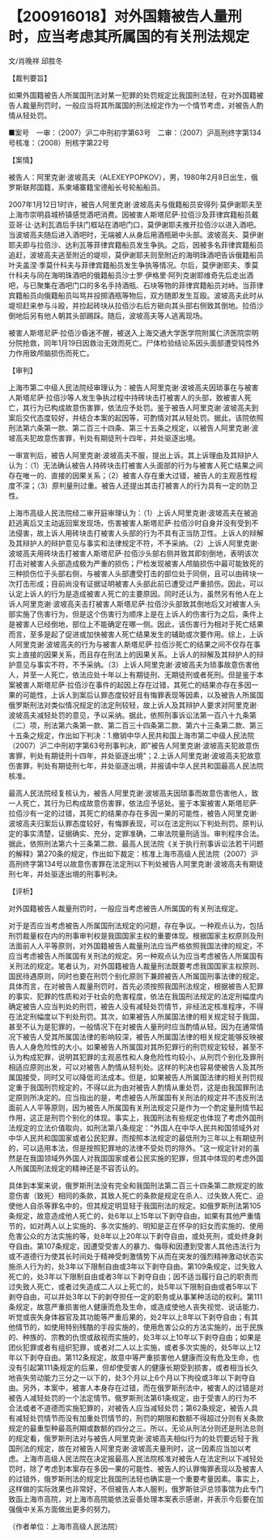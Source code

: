 # 【200916018】对外国籍被告人量刑时，应当考虑其所属国的有关刑法规定

文/肖晚祥 邱胜冬

【裁判要旨】

如果外国籍被告人所属国刑法对某一犯罪的处罚规定比我国刑法轻，在对外国籍被告人裁量刑罚时，一般应当将其所属国的刑法规定作为一个情节考虑，对被告人酌情从轻处罚。

■案号　一审：（2007）沪二中刑初字第63号　二审：（2007）沪高刑终字第134号核准：（2008）刑核字第22号

【案情】

被告人：阿里克谢·波坡高夫（ALEXEYPOPKOV），男，1980年2月8日出生，俄罗斯联邦国籍，系柬埔寨籍宝德船长号轮船船员。

2007年1月12日1时许，被告人阿里克谢·波坡高夫与俄籍船员安得列·莫伊谢耶夫至上海市崇明县城桥镇感觉酒吧消费。因被害人斯塔尼萨·拉佰沙及菲律宾籍船员戴亚哥·让·达利瓦酒后手扶门框站在酒吧门口，莫伊谢耶夫推开拉佰沙以进入酒吧。当波坡高夫随后进入酒吧时，无端被人从身后用酒瓶砸中头部。波坡高夫、莫伊谢耶夫即与拉佰沙、达利瓦等菲律宾籍船员发生争执。之后，因被多名菲律宾籍船员追赶，波坡高夫逃至附近的堤坝，莫伊谢耶夫则至附近的海明珠酒吧告诉俄籍船员叶夫盖涅·季莫什科夫与菲律宾籍船员发生争执等情况。尔后，莫伊谢耶夫、季莫什科夫与同在海明珠酒吧的俄籍船员沙士罗·伊格里·阿列克谢耶维奇先后走出酒吧，与已聚集在酒吧门口的多名手持酒瓶、石块等物的菲律宾籍船员对峙。当菲律宾籍船员向俄籍船员叫骂并投掷酒瓶等物后，双方随即发生互殴。波坡高夫此时从堤坝赶来参与斗殴，并捡起砖块从拉佰沙右后方砸向其头部右侧致其倒地。拉佰沙倒地后另有他人朝其头部踢踩。随后，波坡高夫等人逃离现场。

被害人斯塔尼萨·拉佰沙昏迷不醒，被送入上海交通大学医学院附属仁济医院崇明分院抢救，同年1月19日因救治无效而死亡。尸体检验结论系因头面部遭受钝性外力作用致颅脑损伤而死亡。

【审判】

上海市第二中级人民法院经审理认为：被告人阿里克谢·波坡高夫因琐事在与被害人斯塔尼萨·拉佰沙等人发生争执过程中持砖块击打被害人的头部，致被害人死亡，其行为已构成故意伤害罪，依法应予处罚。鉴于被告人阿里克谢·波坡高夫到案后交代态度较好，并结合本案的起因等，可酌情对其从轻处罚。据此，该院依照刑法第六条第一款、第二百三十四条、第三十五条之规定，以被告人阿里克谢·波坡高夫犯故意伤害罪，判处有期徒刑十四年，并处驱逐出境。

一审宣判后，被告人阿里克谢·波坡高夫不服，提出上诉。其上诉理由及其辩护人认为：（1）无法确认被告人持砖块击打被害人头面部的行为与被害人死亡结果之间存在唯一的、直接的因果关系；（2）被害人存在重大过错，被告人的主观恶性程度不深；（3）原判量刑过重。被告人还提出其击打被害人的行为具有一定的防卫性。

上海市高级人民法院经二审开庭审理认为：（1）上诉人阿里克谢·波坡高夫在被追赶逃离后又主动返回案发现场，伤害被害人斯塔尼萨·拉佰沙时自身并没有受到不法侵害，故上诉人用砖块击打被害人头部的行为不具有正当防卫性。上诉人的辩解及其辩护人的辩护意见与事实和法律规定不符，不予采纳。（2）上诉人阿里克谢·波坡高夫用砖块击打被害人斯塔尼萨·拉佰沙头部右侧并致其即刻倒地，表明该次打击对被害人头部造成极为严重的损伤；尸检发现被害人颅脑损伤中最可能致死的三种损伤位于头部右侧，与被害人头部遭受打击的部位处于同侧，且可以由砖块一次打击形成；目前尚没有证据证明被害人头部此前已遭受过严重损伤。因此，可以认定上诉人的行为是造成被害人死亡的主要原因。同时还认为，虽然另有他人在上诉人阿里克谢·波坡高夫击打被害人斯塔尼萨·拉佰沙头部致其倒地后又对被害人头部实施了伤害行为，但是这个伤害行为顺序上是在上诉人的伤害行为之后，条件上是被害人已经倒地，部位上不能确定在哪一侧。因此，该伤害行为相对于死亡结果而言，至多是起了促进或加快被害人死亡结果发生的辅助或次要作用。综上，上诉人阿里克谢·波坡高夫的行为与被害人斯塔尼萨·拉佰沙死亡的结果之间不仅存在事实上直接的因果关系，而且存在刑法上的因果关系。上诉人的辩解及其辩护人的辩护意见与事实不符，不予采纳。（3）上诉人阿里克谢·波坡高夫为琐事故意伤害他人，并至一人死亡，依法应处十年以上有期徒刑、无期徒刑或者死刑。但是鉴于本案被害人斯塔尼萨·拉佰沙在事件的起因上存在过错，其死亡的结果亦存在多因一果的可能性，上诉人到案后认罪态度较好且有悔罪表现等因素，以及被告人所属国俄罗斯刑法对类似情况规定的法定刑较轻，故上诉人及其辩护人要求对阿里克谢·波坡高夫减轻处罚的意见，予以采纳。据此，依照刑事诉讼法第一百八十九条第（二）项，刑法第六条第一款、第二百三十四条第二款、第六十三条第二款、第三十五条之规定，作出如下判决：1.撤销中华人民共和国上海市第二中级人民法院（2007）沪二中刑初字第63号刑事判决，即"被告人阿里克谢·波坡高夫犯故意伤害罪，判处有期徒刑十四年，并处驱逐出境"；2.上诉人阿里克谢·波坡高夫犯故意伤害罪，判处有期徒刑七年，并处驱逐出境，并报请中华人民共和国最高人民法院核准。

最高人民法院经复核认为，被告人阿里克谢·波坡高夫因琐事而故意伤害他人，致一人死亡，其行为已构成故意伤害罪，依法应予惩处。鉴于本案被害人斯塔尼萨·拉佰沙有一定的过错，其死亡的结果亦存在多因一果的可能性，被告人阿里克谢·波坡高夫归案后认罪态度较好，有悔罪表现，可以在法定刑以下判处刑罚。原判认定的事实清楚，证据确实、充分，定罪准确，二审法院量刑适当。审判程序合法。据此，依照刑法第六十三条第二款、最高人民法院《关于执行刑事诉讼法若干问题的解释》第270条的规定，作出如下裁定：核准上海市高级人民法院（2007）沪高刑终字第134号以故意伤害罪在法定刑以下判处被告人阿里克谢·波坡高夫有期徒刑七年，并处驱逐出境的刑事判决。

【评析】

对外国籍被告人裁量刑罚时，一般应当考虑被告人所属国的有关刑法规定。

对于是否应当考虑被告人所属国刑法规定的问题，存在争议。一种观点认为，包括刑罚裁量权在内的刑事审判权是我国国家主权的重要体现。根据国家主权原则及刑法面前人人平等原则，对外国籍被告人裁量刑法应当严格依照我国法律的规定，不应当考虑被告人所属国有关刑法的规定。另一种观点认为应当考虑被告人所属国有关刑法的规定。笔者认为，对外国籍被告人裁量刑法既要考虑我国国家主权原则、国民待遇原则，同时也要在刑罚个别化原则下兼顾被告人所属国刑事法律的规定。具体而言，在对被告人裁量刑罚时，首先必须按照我国刑法规定，根据被告人犯罪的事实、犯罪的性质和对于社会的危害程度，依法在我国刑法规定的法定刑幅度内确定被告人应当判处的刑罚，被告人没有减轻处罚情节，非经法定核准程序，不得在法定刑幅度以下判处刑罚。其次，如果被告人所属国法律的相关规定轻于我国，甚至不认为是犯罪的，一般情况下在对被告人量刑时应当酌情从轻。因为在通常情况下被告人受其所属国法律的影响较深，被告人所属国法律的相关规定能够反映被告人人身危险性的大小。如果被告人所属国对其所犯罪行的刑罚规定较轻，甚至不认为构成犯罪，说明其犯罪的主观恶性和人身危险性均较小，从刑罚个别化及罪刑相适应原则出发，可以对被告人酌情从轻判处。这样的判决也容易使被告人及其所属国接受，同时又可以降低司法成本。但是，如果被告人所属国法律的相关刑罚规定重于我国刑罚规定的，不得以此为由对被告人酌情从重处罚，这是由我国罪刑法定原则所决定的。应当指出的是，考虑被告人所属国有关刑法的规定并不违反刑法面前人人平等原则，因为被告人所属国有关刑法规定只是作为一个酌定量刑情节起作用，这正是刑罚个别化的体现。事实上，我国刑法有些规定也体现了考虑外国刑法规定的立法价值取向，如刑法第八条规定："外国人在中华人民共和国领域外对中华人民共和国国家或者公民犯罪，而按照本法规定的最低刑为三年以上有期徒刑的，可以适用本法，但是按照犯罪地的法律不受处罚的除外。"这一规定针对的虽然是在我国领域外外国人对我国国家或者公民实施的犯罪，但其中体现的考虑外国人所属国刑法规定的精神还是不容否认的。

具体到本案来说，俄罗斯刑法没有完全和我国刑法第二百三十四条第二款规定的故意伤害（致死）相同的条款，其致人死亡的条款是规定在杀人、过失致人死亡、迫使他人自杀等罪名中的，但其规定明显轻于我国刑法的规定。如俄罗斯刑法第105条规定，故意造成他人死亡的，处6年以上15年以下剥夺自由，如果有其他严重情节的，如对两人以上实施的、多次实施的、明知是正在怀孕的妇女而实施的、使用危害公众的方法实施的等，处8年以上20年以下剥夺自由，或处死刑，或处终身剥夺自由。第107条规定，因遭受受害人的暴力、侮辱和因遭到受害人其他违法行为或不道德行为使其长时间处于精神受刺激情势下从而在突发的强烈精神激动状态实施杀人行为的，处3年以下限制自由或3年以下剥夺自由。第109条规定，过失致人死亡的，处3年以下限制自由或者3年以下剥夺自由；因不适当履行自己的职责而过失致人死亡，或者过失造成二人以上死亡的，处5年以下限制自由或者5年以下剥夺自由，可以并处3年以下的剥夺担任一定的职务或从事某种活动的权利。第111条规定，故意严重损害他人健康而危及生命，或造成使他人丧失视觉、说话能力、听觉或丧失身体器官及其功能等严重后果的，处2年以上8年以下剥夺自由；有其他情节的，如使用特别残酷的手段实施的，使用危害公众的方法实施的，出于民族的、种族的、宗教的仇恨或敌视而实施的，处3年以上10年以下剥夺自由；如果是团伙犯罪或者有组织犯罪，或者对二人以上实施，或者多次实施的，处5年以上12年以下剥夺自由。第112条规定，故意中等严重损害他人健康而没有危及生命，也没有引起第111条规定的后果，但却使受害人的健康长期受到损害，或者相当长久地丧失劳动能力三分之一以下的，处3个月以上6个月以下拘役或3年以下剥夺自由。另外，本案中，被害人本身存在过错，而在俄罗斯刑法中，被害人的过错是对被告人减轻处罚的一个法定情节。俄罗斯刑法第61条规定，由于受害人的行为不合法或者不道德而实施犯罪的，对被告人应当减轻处罚；第62条规定，被告人具有减轻处罚情节而没有加重处罚情节的，刑罚的期限和数额不得超过分则有关条款规定的最重型种最高刑期或数额的四分之三。所以，无论从刑法分则还是刑法总则的规定看，俄罗斯刑法对与被告人阿里克谢·波坡高夫相似行为的处罚要远轻于我国刑法的规定，故在对被告人阿里克谢·波坡高夫量刑时，这一因素应当加以考虑。上海市高级人民法院在决定报最高人民法院核准对被告人在法定刑以下减轻处罚时，除了考虑到本案存在多因一果的可能性、被告人的认罪悔罪表现以及被害人的过错外，俄罗斯刑法的规定比我国刑法轻也确实是一个重要考量因素。事实上，这样做的实际效果也非常好，不但被告人本人服判，俄罗斯驻沪总领事馆为此专门致函上海市高院，对上海市高院能依法妥善处理本案表示感谢，并表示今后要在加强俄中关系方面做出更多的努力。

（作者单位：上海市高级人民法院）